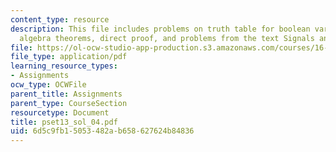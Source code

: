 ```yaml
---
content_type: resource
description: This file includes problems on truth table for boolean variables, boolean
  algebra theorems, direct proof, and problems from the text Signals and Systems.
file: https://ol-ocw-studio-app-production.s3.amazonaws.com/courses/16-01-unified-engineering-i-ii-iii-iv-fall-2005-spring-2006/6d5c9fb15053482ab658627624b84836_pset13_sol_04.pdf
file_type: application/pdf
learning_resource_types:
- Assignments
ocw_type: OCWFile
parent_title: Assignments
parent_type: CourseSection
resourcetype: Document
title: pset13_sol_04.pdf
uid: 6d5c9fb1-5053-482a-b658-627624b84836
---
```

